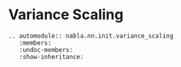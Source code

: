 # Variance Scaling

```{eval-rst}
.. automodule:: nabla.nn.init.variance_scaling
   :members:
   :undoc-members:
   :show-inheritance:
```
